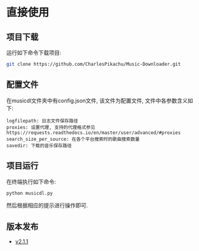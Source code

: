 # 直接使用

## 项目下载
运行如下命令下载项目:
```sh
git clone https://github.com/CharlesPikachu/Music-Downloader.git
```

## 配置文件
在musicdl文件夹中有config.json文件, 该文件为配置文件, 文件中各参数含义如下:
```
logfilepath: 日志文件保存路径
proxies: 设置代理, 支持的代理格式参见https://requests.readthedocs.io/en/master/user/advanced/#proxies
search_size_per_source: 在各个平台搜索时的歌曲搜索数量
savedir: 下载的音乐保存路径  
```

## 项目运行
在终端执行如下命令:
```sh
python musicdl.py
```
然后根据相应的提示进行操作即可.

## 版本发布
- [v2.1.1](https://github.com/CharlesPikachu/Music-Downloader/releases/download/v2.1.1/musicdl.zip)